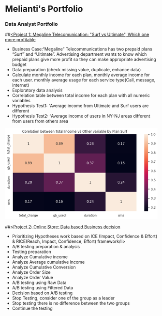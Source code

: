 # Melianti's Portfolio
### Data Analyst Portfolio

##[<Project 1: Megaline Telecomunication: "Surf vs Ultimate", Which one more profitable](https://github.com/melianti/project/blob/main/Sprint4_Megaline.ipynb)

<ul>
  <li>Business Case:“Megaline” Telecommunications has two prepaid plans “Surf” and “Ultimate”. Advertising department wants to know which prepaid plans give more profit so they can make appropriate advertising budget</li>
  <li>Data preparation (check missing value, duplicate, enhance data)</li>
  <li>Calculate monthly income for each plan, monthly average income for each user. monthly average usage for each service type(Call, message, internet)</li>
  <li>Exploratory data analysis</li>
  <li>Correlation table between total income for each plan with all numeric variables</li>
  <li>Hypothesis Test1: “Average income from Ultimate and Surf users are different</li>
  <li>Hypothesis Test2: “Average income of users in NY-NJ areas different from users from others area</li>
</ul>

![Correlation table Surf Plan](/images2/Sprint4_Coosurf.png)

##[<Project 2: Online Store: Data based Business decision](https://github.com/melianti/project/blob/main/Sprint8_Ordersize_scatterplot.png)

<ul>
<li>Prioritizing Hypotheses work based on ICE (Impact, Confidence & Effort)  & RICE(Reach, Impact, Confidence, Effort) framework/li>	
<li>A/B testing preparation & analysis</li>
  <li>Testing preparation</li>
    <li>Analyze Cumulative income </li>
    <li>Analyze Average cumulative income</li>
    <li>Analyze Cumulative Conversion</li>
    <li>Analyze Order Size</li>
    <li>Analyze Order Value</li>
  
<li>A/B testing using Raw Data</li>
<li>A/B testing using Filtered Data</li>
<li>Decision based on A/B testing</li>
    <li>Stop Testing, consider one of the group as a leader</li>
    <li>Stop testing there is no difference between the two groups</li>
    <li>Continue the testing</li>

  
</ul>
